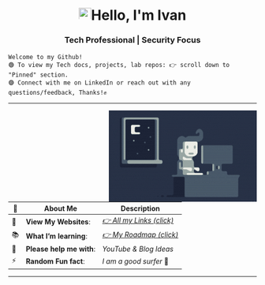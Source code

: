 <h1 align="center"> <img src="https://media.giphy.com/media/hvRJCLFzcasrR4ia7z/giphy.gif" height ="25px" width="25px">Hello, I'm Ivan  </h1>

<h3 align="center">  Tech Professional | Security Focus </h3> 

<pre><code>Welcome to my Github! 
🟢 To view my Tech docs, projects, lab repos: 👉 scroll down to "Pinned" section.
🟣 Connect with me on LinkedIn or reach out with any questions/feedback, Thanks!✊
</code></pre>
---------------------------------------------------------------------------------------------------------------------------------------------------------------------------------

<img alt="Night Coding" src="https://raw.githubusercontent.com/AVS1508/AVS1508/master/assets/Night-Coding.gif" align="right"/>


| 🔭 | About Me | Description  |
| --------|-----------| ----------- |
| 👀 | **View My Websites**: | [*👉 All my Links (click)*](https://ivanvlademirs.github.io/ivan_websites/) |
| 📚 | **What I’m learning**: | [*👉 My Roadmap (click)*](https://sky-packet-f2e.notion.site/21095d5adc1a4a77916c1a849420bf71?v=e5304eb3aefa421b97b8c4f8b640d4eb) |
| 🤔 | **Please help me with**: | *YouTube & Blog Ideas* |
| ⚡   | **Random Fun fact**: | *I am a good surfer* 🌊 |

---------------------------------------------------------------------------------------------------------------------------------------------------------------------------------
